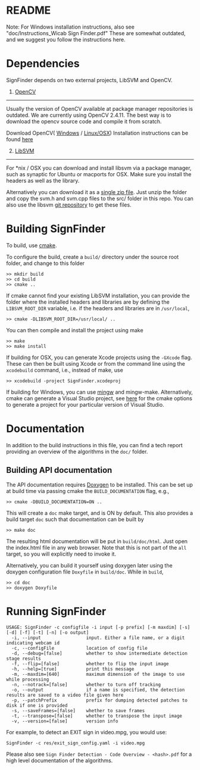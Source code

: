 # README #

Note: For Windows installation instructions, also see "doc/Instructions_Wicab Sign Finder.pdf" These are somewhat outdated, and we suggest you follow the instructions here.

Dependencies
=============
SignFinder depends on two external projects, LibSVM and OpenCV.

1. [OpenCV](http://www.opencv.org)
-------------------------------
Usually the version of OpenCV available at package manager repositories is outdated. We are currently using OpenCV 2.4.11. The best way is to download the opencv source code and compile it from scratch.

Download OpenCV( [Windows](https://sourceforge.net/projects/opencvlibrary/files/opencv-win/2.4.11/opencv-2.4.11.exe/download) / [Linux/OSX](https://github.com/Itseez/opencv/archive/2.4.11.zip)) Installation instructions can be found [here](http://docs.opencv.org/doc/tutorials/introduction/table_of_content_introduction/table_of_content_introduction.html)


2. [LibSVM](https://www.csie.ntu.edu.tw/~cjlin/libsvm/)
----------------------------------------------------
For *nix / OSX you can download and install libsvm via a package manager, such as synaptic for Ubuntu or 
macports for OSX. Make sure you install the headers as well as the library.

Alternatively you can download it as a [single zip file](http://www.csie.ntu.edu.tw/~cjlin/cgi-bin/libsvm.cgi?+http://www.csie.ntu.edu.tw/~cjlin/libsvm+zip). Just unzip the folder and copy the svm.h and svm.cpp files to the src/ folder in this repo. You can also use the libsvm [git repository](https://github.com/cjlin1/libsvm) to get these files.


Building SignFinder
=======================
To build, use [cmake](http://www.cmake.org/).

To configure the build, create a `build/` directory under the source root folder, and change to this folder

    >> mkdir build
    >> cd build
    >> cmake ..

If cmake cannot find your existing LibSVM installation, you can provide the folder where the installed headers and libraries are by defining the `LIBSVM_ROOT_DIR` variable, i.e. if the headers and libraries are in `/usr/local`, 

    >> cmake -DLIBSVM_ROOT_DIR=/usr/local/ ..

You can then compile and install the project using make

    >> make
    >> make install

If building for OSX, you can generate Xcode projects using the `-GXcode` flag. These can then be built using Xcode or from the command line using the `xcodebuild` command, i.e., instead of make, use

    >> xcodebuild -project SignFinder.xcodeproj

If building for Windows, you can use [mingw](http://sourceforge.net/projects/tdm-gcc/files/TDM-GCC%20Installer/tdm64-gcc-4.9.2-3.exe/download) and mingw-make. Alternatively, cmake can generate a Visual Studio project, see [here](http://www.cmake.org/cmake/help/v3.0/manual/cmake-generators.7.html) for the cmake options to generate a project for your particular version of Visual Studio.

Documentation
=====
In addition to the build instructions in this file, you can find a tech report providing an overview of the algorithms in the `doc/` folder.

Building API documentation
--------------------------

The API documentation requires [Doxygen](http://www.stack.nl/~dimitri/doxygen/index.html) to be installed. This can be set up at build time via passing cmake the `BUILD_DOCUMENTATION` flag, e.g.,

    >> cmake -DBUILD_DOCUMENTATION=ON ..
    
This will create a `doc` make target, and is ON by default. This also provides a build target `doc` such that documentation can be built by 

    >> make doc
    
The resulting html documentation will be put in `build/doc/html`. Just open the index.html file in any web browser. Note that this is not part of the `all` target, so you will explicitly need to invoke it.

Alternatively, you can build it yourself using doxygen later using the doxygen configuration file `Doxyfile` in `build/doc`. While in `build`,

    >> cd doc
    >> doxygen Doxyfile
    
Running SignFinder
===================

    USAGE: SignFinder -c configfile -i input [-p prefix] [-m maxdim] [-s] [-d] [-f] [-t] [-n] [-o output]   
      -i, --input                 input. Either a file name, or a digit indicating webcam id
      -c, --configFile            location of config file
      -d, --debug=[false]         whether to show intermediate detection stage results
      -f, --flip=[false]          whether to flip the input image
      -h, --help=[true]           print this message
      -m, --maxdim=[640]          maximum dimension of the image to use while processing
      -n, --notrack=[false]       whether to turn off tracking
      -o, --output                if a name is specified, the detection results are saved to a video file given here
      -p, --patchPrefix           prefix for dumping detected patches to disk if one is provided
      -s, --saveFrames=[false]    whether to save frames
      -t, --transpose=[false]     whether to transpose the input image
      -v, --version=[false]       version info

For example, to detect an EXIT sign in video.mpg, you would use:

    SignFinder -c res/exit_sign_config.yaml -i video.mpg

Please also see `Sign Finder Detection - Code Overview - <hash>.pdf` for a high level documentation of the algorithms.